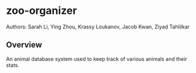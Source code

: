 # zoo-organizer

Authors: Sarah Li, Ying Zhou, Krassy Loukanov, Jacob Kwan, Ziyad Tahlilkar

## Overview
An animal database system used to keep track of various animals and their stats.
